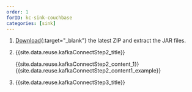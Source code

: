 ```yaml
---
order: 1
forID: kc-sink-couchbase
categories: [sink]
---
```


1. [Download](https://docs.couchbase.com/kafka-connector/current/release-notes.html){:target="_blank"} the latest ZIP and extract the JAR files.


2. {{site.data.reuse.kafkaConnectStep2_title}}

    {{site.data.reuse.kafkaConnectStep2_content_1}}
    {{site.data.reuse.kafkaConnectStep2_content1_example}}

3. {{site.data.reuse.kafkaConnectStep3_title}}
